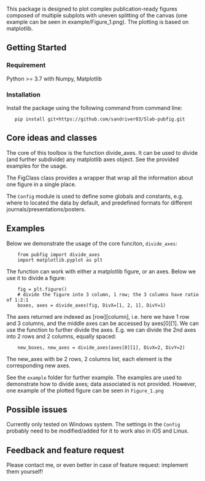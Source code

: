 This package is designed to plot complex publication-ready figures composed of multiple subplots with uneven splitting of the canvas (one example can be seen in example/Figure_1.png). The plotting is based on matplotlib.

## Getting Started

### Requirement
Python >= 3.7 with Numpy, Matplotlib

### Installation
Install the package using the following command from command line:
```
   pip install git+https://github.com/sandriver03/Slab-pubfig.git
```


## Core ideas and classes

The core of this toolbox is the function divide_axes. It can be used to divide (and further subdivide) any matplotlib axes object. See the provided examples for the usage.

The FigClass class provides a wrapper that wrap all the information about one figure in a single place.

The `Config` module is used to define some globals and constants, e.g. where to located the data by default, and predefined formats for different journals/presentations/posters.


## Examples

Below we demonstrate the usage of the core funciton, `divide_axes`:
```
    from pubfig import divide_axes
    import matplotlib.pyplot as plt
```
The function can work with either a matplotlib figure, or an axes. Below we use it to divide a figure:
```
    fig = plt.figure()
    # divide the figure into 3 column, 1 row; the 3 columns have ratio of 1:2:1
    boxes, axes = divide_axes(fig, DivX=[1, 2, 1], DivY=1)
```
The axes returned are indexed as [row][column], i.e. here we have 1 row and 3 columns, and the middle axes can be accessed by axes[0][1].
We can use the function to further divide the axes. E.g. we can divide the 2nd axes into 2 rows and 2 columns, equally spaced:
```
    new_boxes, new_axes = divide_axes(axes[0][1], DivX=2, DivY=2)
```
The new_axes with be 2 rows, 2 columns list, each element is the corresponding new axes.

See the `example` folder for further example. The examples are used to demonstrate how to divide axes; data associated is not provided. However, one example of the plotted figure can be seen in `Figure_1.png`


## Possible issues

Currently only tested on Windows system. The settings in the `Config` probably need to be modified/added for it to work also in iOS and Linux.


## Feedback and feature request

Please contact me, or even better in case of feature request: implement them yourself!
